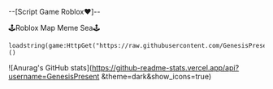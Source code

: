 --[Script Game Roblox❤️]--

🕹️Roblox Map Meme Sea🕹️
```
loadstring(game:HttpGet("https://raw.githubusercontent.com/GenesisPresent/Script/main/meme_sea.lua"))()
```
![Anurag's GitHub stats](https://github-readme-stats.vercel.app/api?username=GenesisPresent &theme=dark&show_icons=true)
